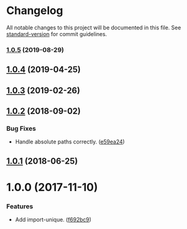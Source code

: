 # Changelog

All notable changes to this project will be documented in this file. See [standard-version](https://github.com/conventional-changelog/standard-version) for commit guidelines.

### [1.0.5](https://github.com/darkobits/import-unique/compare/v1.0.4...v1.0.5) (2019-08-29)

## [1.0.4](https://github.com/darkobits/import-unique/compare/v1.0.3...v1.0.4) (2019-04-25)



## [1.0.3](https://github.com/darkobits/import-unique/compare/v1.0.2...v1.0.3) (2019-02-26)



<a name="1.0.2"></a>
## [1.0.2](https://github.com/darkobits/import-unique/compare/v1.0.1...v1.0.2) (2018-09-02)


### Bug Fixes

* Handle absolute paths correctly. ([e59ea24](https://github.com/darkobits/import-unique/commit/e59ea24))



<a name="1.0.1"></a>
## [1.0.1](https://github.com/darkobits/import-unique/compare/v1.0.0...v1.0.1) (2018-06-25)



<a name="1.0.0"></a>
# 1.0.0 (2017-11-10)


### Features

* Add import-unique. ([f692bc9](https://github.com/darkobits/import-unique/commit/f692bc9))
